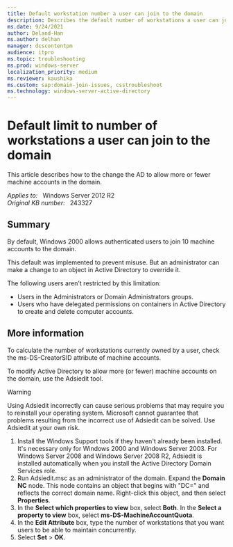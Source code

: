 ```yaml
---
title: Default workstation number a user can join to the domain
description: Describes the default number of workstations a user can join to the domain and how to the change the AD to allow more or fewer machine accounts in the domain.
ms.date: 9/24/2021
author: Deland-Han
ms.author: delhan
manager: dcscontentpm
audience: itpro
ms.topic: troubleshooting
ms.prod: windows-server
localization_priority: medium
ms.reviewer: kaushika
ms.custom: sap:domain-join-issues, csstroubleshoot
ms.technology: windows-server-active-directory
---
```

# Default limit to number of workstations a user can join to the domain

This article describes how to the change the AD to allow more or fewer machine accounts in the domain.

_Applies to:_ &nbsp; Windows Server 2012 R2  
_Original KB number:_ &nbsp; 243327

## Summary

By default, Windows 2000 allows authenticated users to join 10 machine accounts to the domain.

This default was implemented to prevent misuse. But an administrator can make a change to an object in Active Directory to override it.

The following users aren't restricted by this limitation:

- Users in the Administrators or Domain Administrators groups.
- Users who have delegated permissions on containers in Active Directory to create and delete computer accounts.

## More information

To calculate the number of workstations currently owned by a user, check the ms-DS-CreatorSID attribute of machine accounts.

To modify Active Directory to allow more (or fewer) machine accounts on the domain, use the Adsiedit tool.

> [!WARNING]
> Using Adsiedit incorrectly can cause serious problems that may require you to reinstall your operating system. Microsoft cannot guarantee that problems resulting from the incorrect use of Adsiedit can be solved. Use Adsiedit at your own risk.

1. Install the Windows Support tools if they haven't already been installed. It's necessary only for Windows 2000 and Windows Server 2003. For Windows Server 2008 and Windows Server 2008 R2, Adsiedit is installed automatically when you install the Active Directory Domain Services role.
2. Run Adsiedit.msc as an administrator of the domain. Expand the **Domain NC** node. This node contains an object that begins with "DC=" and reflects the correct domain name. Right-click this object, and then select **Properties**.
3. In the **Select which properties to view** box, select **Both**. In the **Select a property to view** box, select **ms-DS-MachineAccountQuota**.
4. In the **Edit Attribute** box, type the number of workstations that you want users to be able to maintain concurrently.
5. Select **Set** > **OK**.
